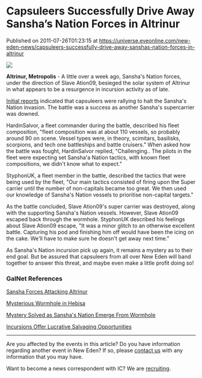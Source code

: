 # Capsuleers Successfully Drive Away Sansha’s Nation Forces in Altrinur
Published on 2011-07-26T01:23:15 at https://universe.eveonline.com/new-eden-news/capsuleers-successfully-drive-away-sanshas-nation-forces-in-altrinur

![](http://www.eve-ic.net/media/assets/icarticlebanner.png)  
  
 **Altrinur, Metropolis** - A little over a week ago, Sansha's Nation forces, under the direction of Slave Ation09, besieged the solar system of Altrinur in what appears to be a resurgence in incursion activity as of late.  
  
[Initial reports](http://www.eveonline.com/news.asp?a=single&nid=4656&tid=7) indicated that capsuleers were rallying to halt the Sansha's Nation invasion. The battle was a success as another Sansha's supercarrier was downed.  
  
HardinSalvor, a fleet commander during the battle, described his fleet composition, "fleet composition was at about 110 vessels, so probably around 90 on scene. Vessel types were, in theory, scimitars, basilisks, scorpions, and tech one battleships and battle cruisers." When asked how the battle was fought, HardinSalvor replied, "Challenging.. The pilots in the fleet were expecting set Sansha'a Nation tactics, with known fleet compositions, we didn't know what to expect."  
  
StyphonUK, a fleet member in the battle, described the tactics that were being used by the fleet, "Our main tactics consisted of firing upon the Super carrier until the number of non-capitals became too great. We then used our knowledge of Sansha's Nation vessels to prioritise non-capital targets."  
  
As the battle concluded, Slave Ation09's super carrier was destroyed, along with the supporting Sansha's Nation vessels. However, Slave Ation09 escaped back through the wormhole. StyphonUK described his feelings about Slave Ation09 escape, "It was a minor glitch to an otherwise excellent battle. Capturing his pod and finishing him off would have been the icing on the cake. We'll have to make sure he doesn't get away next time."  
  
As Sansha's Nation incursion pick up again, it remains a mystery as to their end goal. But be assured that capsuleers from all over New Eden will band together to answer this threat, and maybe even make a little profit doing so!

### GalNet References

[Sansha Forces Attacking Altrinur](http://www.eveonline.com/news.asp?a=single&nid=4656&tid=7)  
  
[Mysterious Wormhole in Hebisa](http://www.eveonline.com/news.asp?a=single&nid=4666&tid=7)  
  
[Mystery Solved as Sansha's Nation Emerge From Wormhole](http://www.eveonline.com/news.asp?a=single&nid=4667&tid=7)  
  
[Incursions Offer Lucrative Salvaging Opportunities](http://www.eveonline.com/news.asp?a=single&nid=4664&tid=7)

* * *

Are you affected by the events in this article? Do you have information regarding another event in New Eden? If so, please [contact us](http://www.eveonline.com/news.asp?a=submitrp) with any information that you may have.  
  
Want to become a news correspondent with IC? We are [recruiting](http://www.eveonline.com/isd.asp).
